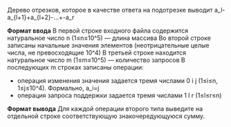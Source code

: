Дерево отрезков, которое в качестве ответа на подотрезке выводит a_l-a_{l+1}+a_{l+2}-...+-a_r

**Формат ввода**
В первой строке входного файла содержится натуральное число n (1≤n≤10^5) — длина массива
Во второй строке записаны начальные значения элементов (неотрицательные целые числа, не превосходящие 10^4)
В третьей строке находится натуральное число m (1≤m≤10^5) — количество запросов
В последующих m строках записаны операции:
- операция изменения значения задается тремя числами 0 i j (1≤i≤n, 1≤j≤10^4). Формально, a_i=j
- операция запроса поддержки задается тремя числами 1 l r (1≤l≤r≤n)

**Формат вывода**
Для каждой операции второго типа выведите на отдельной строке соответствующую знакочередующуюся сумму.

